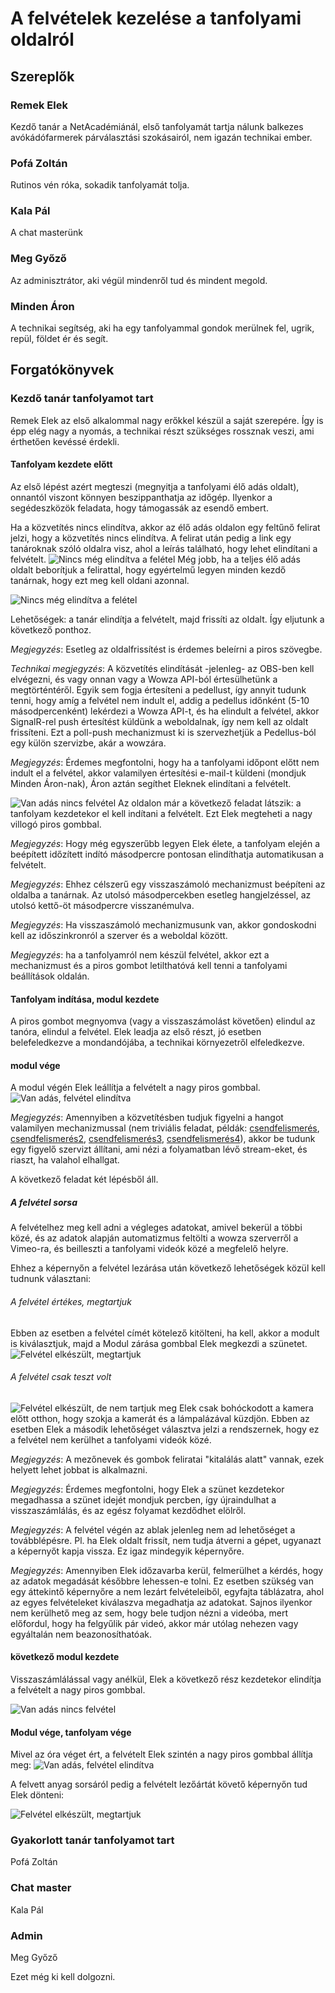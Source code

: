 # A felvételek kezelése a tanfolyami oldalról

## Szereplők

### Remek Elek
Kezdő tanár a NetAcadémiánál, első tanfolyamát tartja nálunk balkezes avókádófarmerek párválasztási szokásairól, nem igazán technikai ember.

### Pofá Zoltán
Rutinos vén róka, sokadik tanfolyamát tolja.

### Kala Pál
A chat masterünk

### Meg Győző
Az adminisztrátor, aki végül mindenről tud és mindent megold.

### Minden Áron
A technikai segítség, aki ha egy tanfolyammal gondok merülnek fel, ugrik, repül, földet ér és segít.

## Forgatókönyvek

### Kezdő tanár tanfolyamot tart
Remek Elek az első alkalommal nagy erőkkel készül a saját szerepére. Így is épp elég nagy a nyomás, a technikai részt szükséges rossznak veszi, ami érthetően kevéssé érdekli.

#### Tanfolyam kezdete előtt
 Az első lépést azért megteszi (megnyitja a tanfolyami élő adás oldalt), onnantól viszont könnyen beszippanthatja az időgép. Ilyenkor a segédeszközök feladata, hogy támogassák az esendő embert.

Ha a közvetítés nincs elindítva, akkor az élő adás oldalon egy feltűnő felirat jelzi, hogy a közvetítés nincs elindítva. A felirat után pedig a link egy tanároknak szóló oldalra visz, ahol a leírás található, hogy lehet elindítani a felvételt.
![Nincs még elindítva a felétel](/img/01-nincs-adas.png)
Még jobb, ha a teljes élő adás oldalt beborítjuk a felirattal, hogy egyértelmű legyen minden kezdő tanárnak, hogy ezt meg kell oldani azonnal.

![Nincs még elindítva a felétel](/img/01b-nincs-adas.png)

Lehetőségek: a tanár elindítja a felvételt, majd frissíti az oldalt. Így eljutunk a következő ponthoz.

*Megjegyzés*: Esetleg az oldalfrissítést is érdemes beleírni a piros szövegbe.

*Technikai megjegyzés*: A közvetítés elindítását -jelenleg- az OBS-ben kell elvégezni, és vagy onnan vagy a Wowza API-ból értesülhetünk a megtörténtéről. Egyik sem fogja értesíteni a pedellust, így annyit tudunk tenni, hogy amíg a felvétel nem indult el, addig a pedellus időnként (5-10 másodpercenként) lekérdezi a Wowza API-t, és ha elindult a felvétel, akkor SignalR-rel push értesítést küldünk a weboldalnak, így nem kell az oldalt frissíteni. Ezt a poll-push mechanizmust ki is szervezhetjük a Pedellus-ból egy külön szervizbe, akár a wowzára.

*Megjegyzés*: Érdemes megfontolni, hogy ha a tanfolyami időpont előtt nem indult el a felvétel, akkor valamilyen értesítési e-mail-t küldeni (mondjuk Minden Áron-nak), Áron aztán segíthet Eleknek elindítani a felvételt.

![Van adás nincs felvétel](/img/02-van-adas-nincs-felvetel.png)
Az oldalon már a következő feladat látszik: a tanfolyam kezdetekor el kell indítani a felvételt. Ezt Elek megteheti a nagy villogó piros gombbal. 

*Megjegyzés*: Hogy még egyszerűbb legyen Elek élete, a tanfolyam elején a beépített időzített indító másodpercre pontosan elindíthatja automatikusan a felvételt.

*Megjegyzés*: Ehhez célszerű egy visszaszámoló mechanizmust beépíteni az oldalba a tanárnak. Az utolsó másodpercekben esetleg hangjelzéssel, az utolsó kettő-öt másodpercre visszanémulva.

*Megjegyzés*: Ha visszaszámoló mechanizmusunk van, akkor gondoskodni kell az időszinkronról a szerver és a weboldal között.

*Megjegyzés*: ha a tanfolyamról nem készül felvétel, akkor ezt a mechanizmust és a piros gombot letilthatóvá kell tenni a tanfolyami beállítások oldalán.

#### Tanfolyam indítása, modul kezdete

A piros gombot megnyomva (vagy a visszaszámolást követően) elindul az tanóra, elindul a felvétel. Elek leadja az első részt, jó esetben belefeledkezve a mondandójába, a technikai környezetről elfeledkezve. 

#### modul vége
A modul végén Elek leállítja a felvételt a nagy piros gombbal. 
![Van adás, felvétel elindítva](/img/03-van-adas-van-felvetel.png)

*Megjegyzés*: Amennyiben a közvetítésben tudjuk figyelni a hangot valamilyen mechanizmussal (nem triviális feladat, példák: [csendfelismerés](https://stackoverflow.com/questions/19353/detecting-audio-silence-in-wav-files-using-c-sharp), [csendfelismerés2](https://stackoverflow.com/questions/43058522/detect-silence-from-microphone), [csendfelismerés3](https://stackoverflow.com/questions/24037814/identify-silence-packet-in-byte-array-naudio), [csendfelismerés4](https://stackoverflow.com/questions/13043732/using-naudio-for-net-how-do-i-remove-the-silence-wave-at-the-end-of-mp3-file)), akkor be tudunk egy figyelő szervizt állítani, ami nézi a folyamatban lévő stream-eket, és riaszt, ha valahol elhallgat.

A következő feladat két lépésből áll. 

##### A felvétel sorsa

A felvételhez meg kell adni a végleges adatokat, amivel bekerül a többi közé, és az adatok alapján automatizmus feltölti a wowza szerverről a Vimeo-ra, és beilleszti a tanfolyami videók közé a megfelelő helyre.

Ehhez a képernyőn a felvétel lezárása után következő lehetőségek közül kell tudnunk választani:

###### A felvétel értékes, megtartjuk
Ebben az esetben a felvétel címét kötelező kitölteni, ha kell, akkor a modult is kiválasztjuk, majd a Modul zárása gombbal Elek megkezdi a szünetet.
![Felvétel elkészült, megtartjuk](/img/04-felvetel-utan-megtartjuk.png)

###### A felvétel csak teszt volt
![Felvétel elkészült, de nem tartjuk meg](/img/05-felvetel-utan-nem-tartjuk-meg.png)
Elek csak bohóckodott a kamera előtt otthon, hogy szokja a kamerát és a lámpalázával küzdjön. Ebben az esetben Elek a második lehetőséget választva jelzi a rendszernek, hogy ez a felvétel nem kerülhet a tanfolyami videók közé.

*Megjegyzés*: A mezőnevek és gombok feliratai "kitalálás alatt" vannak, ezek helyett lehet jobbat is alkalmazni.

*Megjegyzés*: Érdemes megfontolni, hogy Elek a szünet kezdetekor megadhassa a szünet idejét mondjuk percben, így újraindulhat a visszaszámlálás, és az egész folyamat kezdődhet elölről.

*Megjegyzés*: A felvétel végén az ablak jelenleg nem ad lehetőséget a továbblépésre. Pl. ha Elek oldalt frissít, nem tudja átverni a gépet, ugyanazt a képernyőt kapja vissza. Ez igaz mindegyik képernyőre.

*Megjegyzés*: Amennyiben Elek időzavarba kerül, felmerülhet a kérdés, hogy az adatok megadását későbbre lehessen-e tolni. Ez esetben szükség van egy áttekintő képernyőre a nem lezárt felvételeiből, egyfajta táblázatra, ahol az egyes felvételeket kiválaszva megadhatja az adatokat. Sajnos ilyenkor nem kerülhető meg az sem, hogy bele tudjon nézni a videóba, mert előfordul, hogy ha felgyűlik pár videó, akkor már utólag nehezen vagy egyáltalán nem beazonosíthatóak.

#### következő modul kezdete
Visszaszámlálással vagy anélkül, Elek a következő rész kezdetekor elindítja a felvételt a nagy piros gombbal.

![Van adás nincs felvétel](/img/02-van-adas-nincs-felvetel.png)

#### Modul vége, tanfolyam vége
Mivel az óra véget ért, a felvételt Elek szintén a nagy piros gombbal állítja meg:
![Van adás, felvétel elindítva](/img/03-van-adas-van-felvetel.png)

A felvett anyag sorsáról pedig a felvételt lezőártát követő képernyőn tud Elek dönteni:

![Felvétel elkészült, megtartjuk](/img/04-felvetel-utan-megtartjuk.png)

### Gyakorlott tanár tanfolyamot tart
Pofá Zoltán
### Chat master
Kala Pál
### Admin
Meg Győző

Ezet még ki kell dolgozni.
